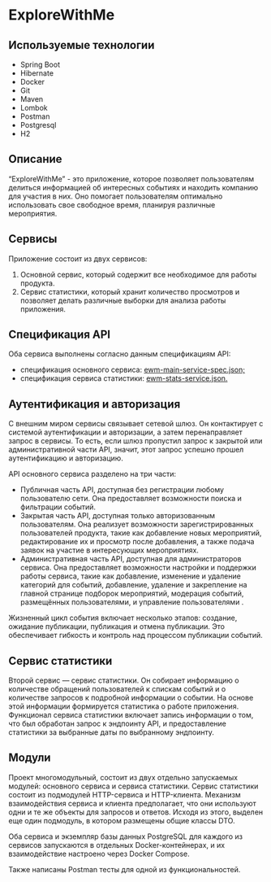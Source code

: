# ExploreWithMe

## Используемые технологии
- Spring Boot
- Hibernate
- Docker
- Git
- Maven
- Lombok
- Postman
- Postgresql
- H2

## Описание
“ExploreWithMe” - это приложение, которое позволяет пользователям делиться информацией об интересных событиях и находить компанию для участия в них. Оно помогает пользователям оптимально использовать свое свободное время, планируя различные мероприятия.

## Сервисы
Приложение состоит из двух сервисов:
1. Основной сервис, который содержит все необходимое для работы продукта.
2. Сервис статистики, который хранит количество просмотров и позволяет делать различные выборки для анализа работы приложения.

## Спецификация API
Оба сервиса выполнены согласно данным спецификациям API:
- спецификация основного сервиса: [ewm-main-service-spec.json;](https://raw.githubusercontent.com/yandex-praktikum/java-explore-with-me/main/ewm-main-service-spec.json)
- спецификация сервиса статистики: [ewm-stats-service.json.](https://raw.githubusercontent.com/yandex-praktikum/java-explore-with-me/main/ewm-stats-service-spec.json)

## Аутентификация и авторизация
С внешним миром сервисы связывает сетевой шлюз. Он контактирует с системой аутентификации и авторизации, а затем перенаправляет запрос в сервисы. То есть, если шлюз пропустил запрос к закрытой или административной части API, значит, этот запрос успешно прошел аутентификацию и авторизацию.

API основного сервиса разделено на три части:
- Публичная часть API, доступная без регистрации любому пользователю сети. Она предоставляет возможности поиска и фильтрации событий.
- Закрытая часть API, доступная только авторизованным пользователям. Она реализует возможности зарегистрированных пользователей продукта, такие как добавление новых мероприятий, редактирование их и просмотр после добавления, а также подача заявок на участие в интересующих мероприятиях.
- Административная часть API, доступная для администраторов сервиса. Она предоставляет возможности настройки и поддержки работы сервиса, такие как добавление, изменение и удаление категорий для событий, добавление, удаление и закрепление на главной странице подборок мероприятий, модерация событий, размещённых пользователями, и управление пользователями .

Жизненный цикл события включает несколько этапов: создание, ожидание публикации, публикация и отмена публикации. Это обеспечивает гибкость и контроль над процессом публикации событий.

## Сервис статистики
Второй сервис — сервис статистики. Он собирает информацию о количестве обращений пользователей к спискам событий и о количестве запросов к подробной информации о событии. На основе этой информации формируется статистика о работе приложения. Функционал сервиса статистики включает запись информации о том, что был обработан запрос к эндпоинту API, и предоставление статистики за выбранные даты по выбранному эндпоинту.

## Модули
Проект многомодульный, состоит из двух отдельно запускаемых модулей: основного сервиса и сервиса статистики. Сервис статистики состоит из подмодулей HTTP-сервиса и HTTP-клиента. Механизм взаимодействия сервиса и клиента предполагает, что они используют одни и те же объекты для запросов и ответов. Исходя из этого, выделен еще один подмодуль, в котором размещены общие классы DTO.

Оба сервиса и экземпляр базы данных PostgreSQL для каждого из сервисов запускаются в отдельных Docker-контейнерах, и их взаимодействие настроено через Docker Compose.

Также написаны Postman тесты для одной из функциональностей.

